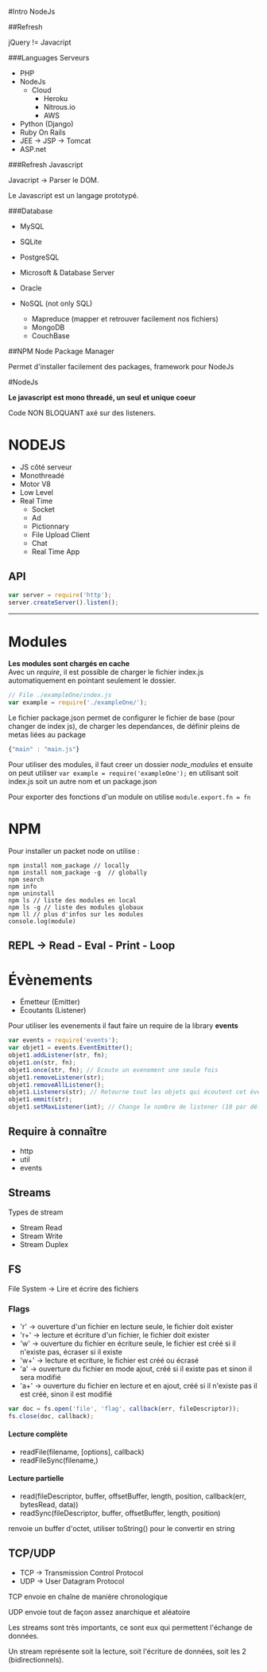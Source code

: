 #Intro NodeJs

##Refresh

jQuery != Javacript  

###Languages Serveurs

* PHP
* NodeJs
    * Cloud
        * Heroku
        * Nitrous.io
        * AWS
* Python (Django)
* Ruby On Rails
* JEE -> JSP -> Tomcat
* ASP.net

###Refresh Javascript

Javacript -> Parser le DOM.  

Le Javascript est un langage prototypé.

###Database

* MySQL
* SQLite
* PostgreSQL
* Microsoft & Database Server
* Oracle

* NoSQL (not only SQL)
    * Mapreduce (mapper et retrouver facilement nos fichiers)
    * MongoDB
    * CouchBase

##NPM Node Package Manager

Permet d'installer facilement des packages, framework pour NodeJs

#NodeJs

**Le javascript est mono threadé, un seul et unique coeur**

Code NON BLOQUANT axé sur des listeners.

# NODEJS

* JS côté serveur
* Monothreadé
* Motor V8
* Low Level
* Real Time
    * Socket
    * Ad
    * Pictionnary
    * File Upload Client
    * Chat
    * Real Time App


## API

```javascript
var server = require('http');
server.createServer().listen();
```
------------

# Modules

**Les modules sont chargés en cache**  
Avec un *require*, il est possible de charger le fichier index.js automatiquement en pointant seulement le dossier.

```javascript
// File ./exampleOne/index.js
var example = require('./exampleOne/');
```

Le fichier package.json permet de configurer le fichier de base (pour changer de index js), de charger les dependances, de définir pleins de metas liées au package

```javascript
{"main" : "main.js"}
```

Pour utiliser des modules, il faut creer un dossier *node_modules* et ensuite on peut utiliser `var example = require('exampleOne');` en utilisant soit index.js soit un autre nom et un package.json  

Pour exporter des fonctions d'un module on utilise `module.export.fn = fn`

# NPM

Pour installer un packet node on utilise :

```
npm install nom_package // locally
npm install nom_package -g  // globally
npm search
npm info
npm uninstall
npm ls // liste des modules en local
npm ls -g // liste des modules globaux
npm ll // plus d'infos sur les modules
console.log(module)
```

## REPL -> Read - Eval - Print - Loop

# Évènements

* Émetteur (Emitter)
* Écoutants (Listener)

Pour utiliser les evenements il faut faire un require de la library **events**

```javascript
var events = require('events');
var objet1 = events.EventEmitter();
objet1.addListener(str, fn);
objet1.on(str, fn);
objet1.once(str, fn); // Ecoute un evenement une seule fois
objet1.removeListener(str);
objet1.removeAllListener();
objet1.Listeners(str); // Retourne tout les objets qui écoutent cet évènement
objet1.emmit(str);
objet1.setMaxListener(int); // Change le nombre de listener (10 par défaut)
```
## Require à connaître

* http
* util
* events

## Streams

Types de stream
 * Stream Read
 * Stream Write
 * Stream Duplex

## FS

File System -> Lire et écrire des fichiers

### Flags
 * 'r' -> ouverture d'un fichier en lecture seule, le fichier doit exister
 * 'r+' -> lecture et écriture d'un fichier, le fichier doit exister
 * 'w' -> ouverture du fichier en écriture seule, le fichier est créé si il n'existe pas, écraser si il existe
 * 'w+' -> lecture et ecriture, le fichier est créé ou écrasé
 * 'a' -> ouverture du fichier en mode ajout, créé si il existe pas et sinon il sera modifié
 * 'a+' -> ouverture du fichier en lecture et en ajout, créé si il n'existe pas il est créé, sinon il est modifié

```js
var doc = fs.open('file', 'flag', callback(err, fileDescriptor));
fs.close(doc, callback);
```

#### Lecture complète

* readFile(filename, [options], callback)
* readFileSync(filename,)

#### Lecture partielle

* read(fileDescriptor, buffer, offsetBuffer, length, position, callback(err, bytesRead, data))
* readSync(fileDescriptor, buffer, offsetBuffer, length, position)

renvoie un buffer d'octet, utiliser toString() pour le convertir en string


## TCP/UDP

* TCP -> Transmission Control Protocol
* UDP -> User Datagram Protocol

TCP envoie en chaîne de manière chronologique

UDP envoie tout de façon assez anarchique et aléatoire

Les streams sont très importants, ce sont eux qui permettent l'échange de données.

Un stream représente soit la lecture, soit l'écriture de données, soit les 2 (bidirectionnels).
